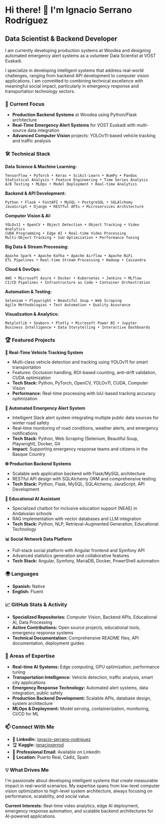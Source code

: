 # Hi there! 👋 I'm Ignacio Serrano Rodríguez

## Data Scientist & Backend Developer

I am currently developing production systems at Woodea and designing automated emergency alert systems as a volunteer Data Scientist at VOST Euskadi.

I specialize in developing intelligent systems that address real-world challenges, ranging from backend API development to computer vision applications. I am committed to combining technical excellence with meaningful social impact, particularly in emergency response and transportation technology sectors.

### 🔭 Current Focus
- **Production Backend Systems** at Woodea using Python/Flask architecture
- **Real-Time Emergency Alert Systems** for VOST Euskadi with multi-source data integration
- **Advanced Computer Vision** projects: YOLOv11-based vehicle tracking and traffic analysis

### 🛠️ Technical Stack

**Data Science & Machine Learning:**
```
TensorFlow • PyTorch • Keras • Scikit-Learn • NumPy • Pandas
Statistical Analysis • Feature Engineering • Time Series Analysis
A/B Testing • MLOps • Model Deployment • Real-time Analytics
```

**Backend & API Development:**

```
Python • Flask • FastAPI • MySQL • PostgreSQL • SQLAlchemy
JavaScript • Django • RESTful APIs • Microservices Architecture
```

**Computer Vision & AI:**
```
YOLOv11 • OpenCV • Object Detection • Object Tracking • Video Analytics
CUDA Programming • Edge AI • Real-time Video Processing
Multi-Object Tracking • IoU Optimization • Performance Tuning
```

**Big Data & Stream Processing:**
```
Apache Spark • Apache Kafka • Apache Airflow • Apache NiFi
ETL Pipelines • Real-time Stream Processing • Hadoop • Cassandra
```

**Cloud & DevOps:**
```
AWS • Microsoft Azure • Docker • Kubernetes • Jenkins • MLflow
CI/CD Pipelines • Infrastructure as Code • Container Orchestration
```

**Automation & Testing:**
```
Selenium • Playwright • Beautiful Soup • Web Scraping
Agile Methodologies • Test Automation • Quality Assurance
```

**Visualization & Analytics:**
```
Matplotlib • Seaborn • Plotly • Microsoft Power BI • Jupyter
Business Intelligence • Data Storytelling • Interactive Dashboards
```

### 🏆 Featured Projects

**🚗 Real-Time Vehicle Tracking System**
- Multi-class vehicle detection and tracking using YOLOv11 for smart transportation
- Features: Occlusion handling, ROI-based counting, anti-drift validation, CUDA optimization
- **Tech Stack:** Python, PyTorch, OpenCV, YOLOv11, CUDA, Computer Vision
- **Performance:** Real-time processing with IoU-based tracking accuracy optimization

**🚨 Automated Emergency Alert System**
- Intelligent Slack alert system integrating multiple public data sources for winter road safety
- Real-time monitoring of road conditions, weather alerts, and emergency notifications
- **Tech Stack:** Python, Web Scraping (Selenium, Beautiful Soup, Playwright), Docker, Git
- **Impact:** Supporting emergency response teams and citizens in the Basque Country

**🌐 Production Backend Systems**
- Scalable web application backend with Flask/MySQL architecture
- RESTful API design with SQLAlchemy ORM and comprehensive testing
- **Tech Stack:** Python, Flask, MySQL, SQLAlchemy, JavaScript, API Development

**🤖 Educational AI Assistant**
- Specialized chatbot for inclusive education support (NEAE) in Andalusian schools
- RAG implementation with vector databases and LLM integration
- **Tech Stack:** Python, NLP, Retrieval-Augmented Generation, Educational Technology

**📊 Social Network Data Platform**
- Full-stack social platform with Angular frontend and Symfony API
- Advanced statistics generation and collaborative features
- **Tech Stack:** Angular, Symfony, MariaDB, Docker, PowerShell automation

### 🌍 Languages
- **Spanish:** Native
- **English:** Fluent

### 📈 GitHub Stats & Activity
- **Specialized Repositories:** Computer Vision, Backend APIs, Educational AI, Data Processing
- **Active Contributions:** Open source projects, educational tools, emergency response systems
- **Technical Documentation:** Comprehensive README files, API documentation, deployment guides

### 🎯 Areas of Expertise
- **Real-time AI Systems:** Edge computing, GPU optimization, performance tuning
- **Transportation Intelligence:** Vehicle detection, traffic analysis, smart city applications  
- **Emergency Response Technology:** Automated alert systems, data integration, public safety
- **Production Backend Development:** Scalable APIs, database design, system architecture
- **MLOps & Deployment:** Model serving, containerization, monitoring, CI/CD for ML

### 📫 Connect With Me
- 💼 **LinkedIn:** [ignacio-serrano-rodriguez](https://linkedin.com/in/ignacio-serrano-rodriguez)
- 🏆 **Kaggle:** [ignacioserrod](https://kaggle.com/ignacioserrod)  
- 📧 **Professional Email:** Available on LinkedIn
- 📍 **Location:** Puerto Real, Cádiz, Spain

### 💡 What Drives Me
I'm passionate about developing intelligent systems that create measurable impact in real-world scenarios. My expertise spans from low-level computer vision optimization to high-level system architecture, always focusing on performance, scalability, and social value.

**Current Interests:** Real-time video analytics, edge AI deployment, emergency response automation, and scalable backend architectures for AI-powered applications.
